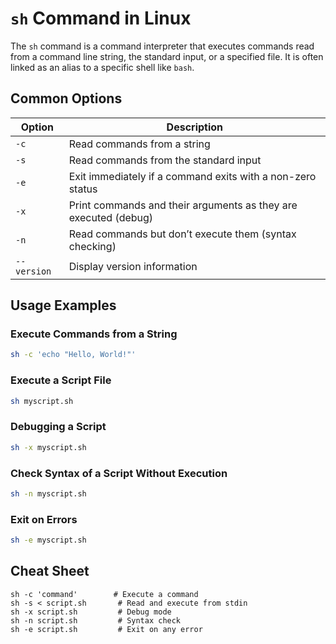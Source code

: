 # `sh` Command in Linux

The `sh` command is a command interpreter that executes commands read from a command line string, the standard input, or a specified file. It is often linked as an alias to a specific shell like `bash`.

## Common Options

| Option      | Description                                                       |
|-------------|-------------------------------------------------------------------|
| `-c`        | Read commands from a string                                       |
| `-s`        | Read commands from the standard input                             |
| `-e`        | Exit immediately if a command exits with a non-zero status        |
| `-x`        | Print commands and their arguments as they are executed (debug)   |
| `-n`        | Read commands but don’t execute them (syntax checking)            |
| `--version` | Display version information                                       |

## Usage Examples

### Execute Commands from a String
```bash
sh -c 'echo "Hello, World!"'
```

### Execute a Script File
```bash
sh myscript.sh
```

### Debugging a Script
```bash
sh -x myscript.sh
```

### Check Syntax of a Script Without Execution
```bash
sh -n myscript.sh
```

### Exit on Errors
```bash
sh -e myscript.sh
```

## Cheat Sheet

```plaintext
sh -c 'command'        # Execute a command
sh -s < script.sh       # Read and execute from stdin
sh -x script.sh         # Debug mode
sh -n script.sh         # Syntax check
sh -e script.sh         # Exit on any error
```
